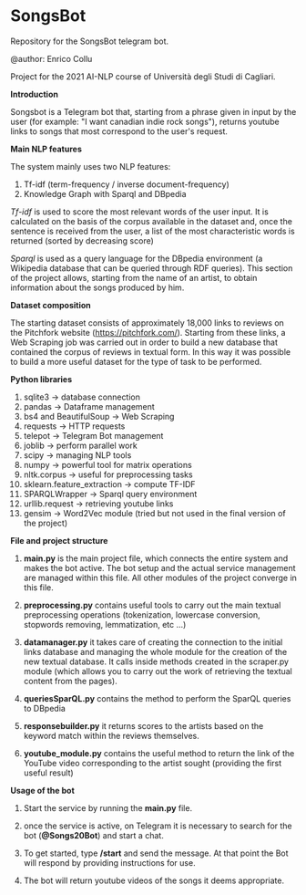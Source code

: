 # SongsBot
Repository for the SongsBot telegram bot. 

@author: Enrico Collu

Project for the 2021 AI-NLP course of Università degli Studi di Cagliari.

**Introduction**

Songsbot is a Telegram bot that, starting from a phrase given in input by the user 
(for example: "I want canadian indie rock songs"), returns youtube links to songs that most correspond to the user's request.

**Main NLP features**

The system mainly uses two NLP features:
1) Tf-idf (term-frequency / inverse document-frequency)
2) Knowledge Graph with Sparql and DBpedia

_Tf-idf_ is used to score the most relevant words of the user input.
It is calculated on the basis of the corpus available in the dataset and, once the sentence is received from the user, 
a list of the most characteristic words is returned (sorted by decreasing score)

_Sparql_ is used as a query language for the DBpedia environment (a Wikipedia database that can be queried through RDF queries). 
This section of the project allows, starting from the name of an artist, to obtain information about the songs produced by him.

**Dataset composition**

The starting dataset consists of approximately 18,000 links to reviews on the Pitchfork website (https://pitchfork.com/).
Starting from these links, a Web Scraping job was carried out in order to build a new database that contained the corpus of reviews in textual form.
In this way it was possible to build a more useful dataset for the type of task to be performed.

**Python libraries**
1) sqlite3 -> database connection
2) pandas -> Dataframe management
3) bs4 and BeautifulSoup -> Web Scraping
4) requests -> HTTP requests
5) telepot -> Telegram Bot management
6) joblib -> perform parallel work
7) scipy -> managing NLP tools
8) numpy -> powerful tool for matrix operations
9) nltk.corpus -> useful for preprocessing tasks
10) sklearn.feature_extraction -> compute TF-IDF
11) SPARQLWrapper -> Sparql query environment
12) urllib.request -> retrieving youtube links
13) gensim -> Word2Vec module (tried but not used in the final version of the project)

**File and project structure**

1) **main.py** is the main project file, which connects the entire system and makes the bot active.
The bot setup and the actual service management are managed within this file.
All other modules of the project converge in this file.
   
2) **preprocessing.py** contains useful tools to carry out the main textual preprocessing operations (tokenization, lowercase conversion, stopwords removing, lemmatization, etc ...)

3) **datamanager.py** it takes care of creating the connection to the initial links database and managing the whole module for the creation of the new textual database. 
   It calls inside methods created in the scraper.py module (which allows you to carry out the work of retrieving the textual content from the pages).
   
4) **queriesSparQL.py** contains the method to perform the SparQL queries to DBpedia

5) **responsebuilder.py** it returns scores to the artists based on the keyword match within the reviews themselves.

6) **youtube_module.py** contains the useful method to return the link of the YouTube video corresponding to the artist sought (providing the first useful result)

**Usage of the bot**

1) Start the service by running the **main.py** file.

2) once the service is active, on Telegram it is necessary to search for the bot (**@Songs20Bot**) and start a chat.

3) To get started, type **/start** and send the message.
At that point the Bot will respond by providing instructions for use.
   
4) The bot will return youtube videos of the songs it deems appropriate.
